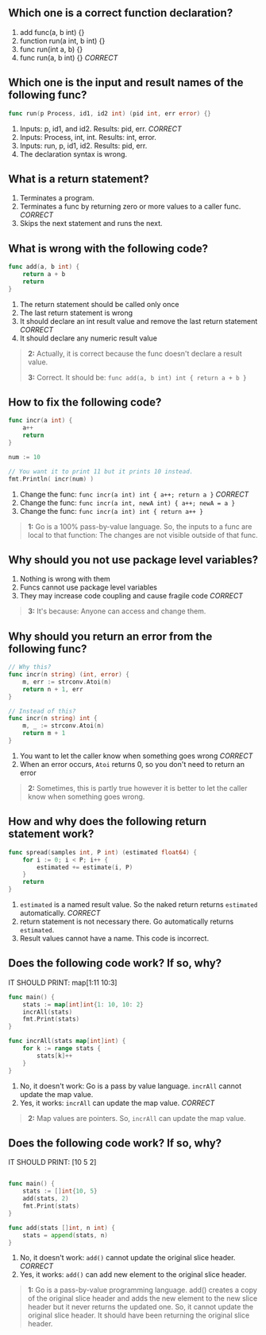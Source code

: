 ## Which one is a correct function declaration?
1. add func(a, b int) {}
2. function run(a int, b int) {}
3. func run(int a, b) {}
4. func run(a, b int) {} *CORRECT*


## Which one is the input and result names of the following func?
```go
func run(p Process, id1, id2 int) (pid int, err error) {}
```
1. Inputs: p, id1, and id2. Results: pid, err. *CORRECT*
2. Inputs: Process, int, int. Results: int, error.
3. Inputs: run, p, id1, id2. Results: pid, err.
4. The declaration syntax is wrong.


## What is a return statement?
1. Terminates a program.
2. Terminates a func by returning zero or more values to a caller func. *CORRECT*
3. Skips the next statement and runs the next.


## What is wrong with the following code?
```go
func add(a, b int) {
    return a + b
    return
}
```
1. The return statement should be called only once
2. The last return statement is wrong
3. It should declare an int result value and remove the last return statement *CORRECT*
4. It should declare any numeric result value

> **2:** Actually, it is correct because the func doesn't declare a result value.
> 
> **3:** Correct. It should be: `func add(a, b int) int { return a + b }`


## How to fix the following code?
```go
func incr(a int) {
    a++
    return
}

num := 10

// You want it to print 11 but it prints 10 instead.
fmt.Println( incr(num) )
```
1. Change the func: `func incr(a int) int { a++; return a }` *CORRECT*
2. Change the func: `func incr(a int, newA int) { a++; newA = a }`
3. Change the func: `func incr(a int) int { return a++ }`

> **1:** Go is a 100% pass-by-value language. So, the inputs to a func are local to that function: The changes are not visible outside of that func.


## Why should you not use package level variables?
1. Nothing is wrong with them
2. Funcs cannot use package level variables
3. They may increase code coupling and cause fragile code *CORRECT*

> **3:** It's because: Anyone can access and change them.


## Why should you return an error from the following func?
```go
// Why this?
func incr(n string) (int, error) {
	m, err := strconv.Atoi(n)
	return n + 1, err
}

// Instead of this?
func incr(n string) int {
	m, _ := strconv.Atoi(n)
	return m + 1
}
```
1. You want to let the caller know when something goes wrong *CORRECT*
2. When an error occurs, `Atoi` returns 0, so you don't need to return an error

> **2:** Sometimes, this is partly true however it is better to let the caller know when something goes wrong.


## How and why does the following return statement work?
```go
func spread(samples int, P int) (estimated float64) {
	for i := 0; i < P; i++ {
		estimated += estimate(i, P)
	}
	return
}
```
1. `estimated` is a named result value. So the naked return returns `estimated` automatically. *CORRECT*
2. return statement is not necessary there. Go automatically returns `estimated`.
3. Result values cannot have a name. This code is incorrect.


## Does the following code work? If so, why?
IT SHOULD PRINT: map[1:11 10:3]
```go
func main() {
    stats := map[int]int{1: 10, 10: 2}
    incrAll(stats)
    fmt.Print(stats)
}

func incrAll(stats map[int]int) {
    for k := range stats {
        stats[k]++
    }
}
```
1. No, it doesn't work: Go is a pass by value language. `incrAll` cannot update the map value.
2. Yes, it works: `incrAll` can update the map value. *CORRECT*

> **2:**  Map values are pointers. So, `incrAll` can update the map value.


## Does the following code work? If so, why?
IT SHOULD PRINT: [10 5 2]
```go

func main() {
    stats := []int{10, 5}
    add(stats, 2)
    fmt.Print(stats)
}

func add(stats []int, n int) {
    stats = append(stats, n)
}
```
1. No, it doesn't work: `add()` cannot update the original slice header. *CORRECT*
2. Yes, it works: `add()` can add new element to the original slice header.

> **1:** Go is a pass-by-value programming language. add() creates a copy of the original slice header and adds the new element to the new slice header but it never returns the updated one. So, it cannot update the original slice header. It should have been returning the original slice header.
